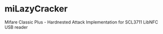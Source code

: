 # miLazyCracker
Mifare Classic Plus - Hardnested Attack Implementation for SCL3711 LibNFC USB reader
